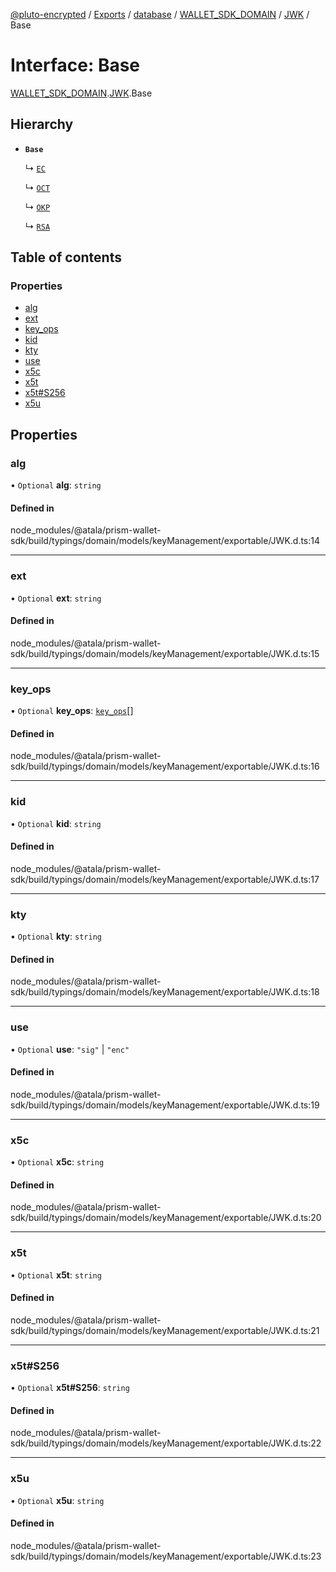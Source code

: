 [@pluto-encrypted](../README.md) / [Exports](../modules.md) / [database](../modules/database.md) / [WALLET\_SDK\_DOMAIN](../modules/database.WALLET_SDK_DOMAIN.md) / [JWK](../modules/database.WALLET_SDK_DOMAIN.JWK.md) / Base

# Interface: Base

[WALLET\_SDK\_DOMAIN](../modules/database.WALLET_SDK_DOMAIN.md).[JWK](../modules/database.WALLET_SDK_DOMAIN.JWK.md).Base

## Hierarchy

- **`Base`**

  ↳ [`EC`](database.WALLET_SDK_DOMAIN.JWK.EC.md)

  ↳ [`OCT`](database.WALLET_SDK_DOMAIN.JWK.OCT.md)

  ↳ [`OKP`](database.WALLET_SDK_DOMAIN.JWK.OKP.md)

  ↳ [`RSA`](database.WALLET_SDK_DOMAIN.JWK.RSA.md)

## Table of contents

### Properties

- [alg](database.WALLET_SDK_DOMAIN.JWK.Base.md#alg)
- [ext](database.WALLET_SDK_DOMAIN.JWK.Base.md#ext)
- [key\_ops](database.WALLET_SDK_DOMAIN.JWK.Base.md#key_ops)
- [kid](database.WALLET_SDK_DOMAIN.JWK.Base.md#kid)
- [kty](database.WALLET_SDK_DOMAIN.JWK.Base.md#kty)
- [use](database.WALLET_SDK_DOMAIN.JWK.Base.md#use)
- [x5c](database.WALLET_SDK_DOMAIN.JWK.Base.md#x5c)
- [x5t](database.WALLET_SDK_DOMAIN.JWK.Base.md#x5t)
- [x5t#S256](database.WALLET_SDK_DOMAIN.JWK.Base.md#x5t#s256)
- [x5u](database.WALLET_SDK_DOMAIN.JWK.Base.md#x5u)

## Properties

### alg

• `Optional` **alg**: `string`

#### Defined in

node_modules/@atala/prism-wallet-sdk/build/typings/domain/models/keyManagement/exportable/JWK.d.ts:14

___

### ext

• `Optional` **ext**: `string`

#### Defined in

node_modules/@atala/prism-wallet-sdk/build/typings/domain/models/keyManagement/exportable/JWK.d.ts:15

___

### key\_ops

• `Optional` **key\_ops**: [`key_ops`](../modules/database.WALLET_SDK_DOMAIN.JWK.md#key_ops)[]

#### Defined in

node_modules/@atala/prism-wallet-sdk/build/typings/domain/models/keyManagement/exportable/JWK.d.ts:16

___

### kid

• `Optional` **kid**: `string`

#### Defined in

node_modules/@atala/prism-wallet-sdk/build/typings/domain/models/keyManagement/exportable/JWK.d.ts:17

___

### kty

• `Optional` **kty**: `string`

#### Defined in

node_modules/@atala/prism-wallet-sdk/build/typings/domain/models/keyManagement/exportable/JWK.d.ts:18

___

### use

• `Optional` **use**: ``"sig"`` \| ``"enc"``

#### Defined in

node_modules/@atala/prism-wallet-sdk/build/typings/domain/models/keyManagement/exportable/JWK.d.ts:19

___

### x5c

• `Optional` **x5c**: `string`

#### Defined in

node_modules/@atala/prism-wallet-sdk/build/typings/domain/models/keyManagement/exportable/JWK.d.ts:20

___

### x5t

• `Optional` **x5t**: `string`

#### Defined in

node_modules/@atala/prism-wallet-sdk/build/typings/domain/models/keyManagement/exportable/JWK.d.ts:21

___

### x5t#S256

• `Optional` **x5t#S256**: `string`

#### Defined in

node_modules/@atala/prism-wallet-sdk/build/typings/domain/models/keyManagement/exportable/JWK.d.ts:22

___

### x5u

• `Optional` **x5u**: `string`

#### Defined in

node_modules/@atala/prism-wallet-sdk/build/typings/domain/models/keyManagement/exportable/JWK.d.ts:23
